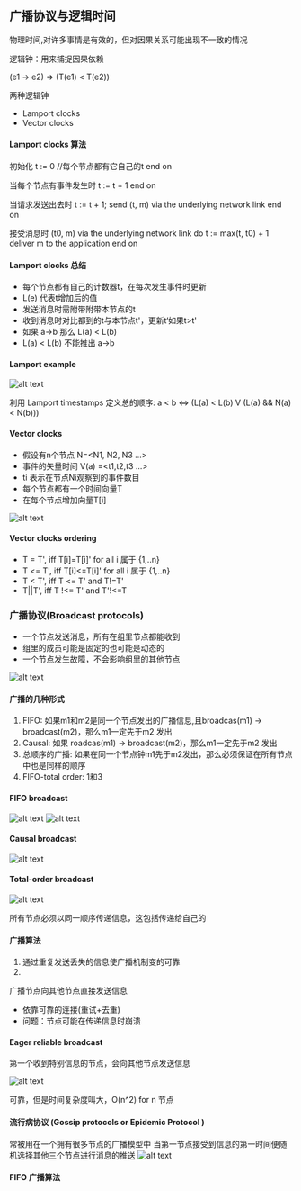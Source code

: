 ## 广播协议与逻辑时间

物理时间,对许多事情是有效的，但对因果关系可能出现不一致的情况

逻辑钟：用来捕捉因果依赖

(e1 -> e2) => (T(e1) < T(e2))

两种逻辑钟
- Lamport clocks
- Vector clocks

#### Lamport clocks 算法

初始化
t := 0 //每个节点都有它自己的t
end on

当每个节点有事件发生时
t := t + 1
end on

当请求发送出去时
t := t + 1; send (t, m) via the underlying network link
end on

接受消息时 (t0, m) via the underlying network link do
t := max(t, t0) + 1
deliver m to the application
end on

#### Lamport clocks 总结
- 每个节点都有自己的计数器t，在每次发生事件时更新
- L(e) 代表t增加后的值
- 发送消息时需附带附带本节点的t
- 收到消息时对比都到的t与本节点t'，更新t‘如果t>t'
- 如果 a->b 那么 L(a) < L(b)
- L(a) < L(b) 不能推出 a->b

#### Lamport example
![alt text](./lamport-clocks.png "Logo Title Text 1")

利用 Lamport timestamps 定义总的顺序:
a < b <=> (L(a) < L(b) V (L(a) && N(a) < N(b)))

#### Vector clocks
- 假设有n个节点 N=<N1, N2, N3 ...>
- 事件的矢量时间 V(a) =<t1,t2,t3 ...>
- ti 表示在节点Ni观察到的事件数目
- 每个节点都有一个时间向量T
- 在每个节点增加向量T[i]

![alt text](./vector-clock.png "Logo Title Text 1")

#### Vector clocks ordering
- T = T', iff T[i]=T[i]' for all i 属于 {1,..n}
- T <= T', iff T[i]<=T[i]' for all i 属于 {1,..n}
- T < T', iff T <= T' and T!=T'
- T||T', iff T !<= T' and T'!<=T

### 广播协议(Broadcast protocols)
- 一个节点发送消息，所有在组里节点都能收到
- 组里的成员可能是固定的也可能是动态的
- 一个节点发生故障，不会影响组里的其他节点

![alt text](./receiving-delivering.png "Logo Title Text 1")

#### 广播的几种形式
1. FIFO: 如果m1和m2是同一个节点发出的广播信息,且broadcas(m1) -> broadcast(m2)，那么m1一定先于m2 发出
2. Causal: 如果 roadcas(m1) -> broadcast(m2)，那么m1一定先于m2 发出
3. 总顺序的广播: 如果在同一个节点钟m1先于m2发出，那么必须保证在所有节点中也是同样的顺序
4. FIFO-total order: 1和3

#### FIFO broadcast
![alt text](./fifo-broadcast1.png "Logo Title Text 1")
![alt text](./fifo-broadcast2.png "Logo Title Text 1")

#### Causal broadcast
![alt text](./causal-broadcast.png "Logo Title Text 1")

#### Total-order broadcast
![alt text](./total-broadcast.png "Logo Title Text 1")

所有节点必须以同一顺序传递信息，这包括传递给自己的

#### 广播算法
1. 通过重复发送丢失的信息使广播机制变的可靠
2. 
广播节点向其他节点直接发送信息
- 依靠可靠的连接(重试+去重)
- 问题：节点可能在传递信息时崩溃

#### Eager reliable broadcast
第一个收到特别信息的节点，会向其他节点发送信息

![alt text](./eager-reliable-broadcast.png "Logo Title Text 1")

可靠，但是时间复杂度叫大，O(n^2) for n 节点

#### 流行病协议 (Gossip protocols or Epidemic Protocol ) 
常被用在一个拥有很多节点的广播模型中
当第一节点接受到信息的第一时间便随机选择其他三个节点进行消息的推送
![alt text](./gossip-protocol.png "Logo Title Text 1")

#### FIFO 广播算法
